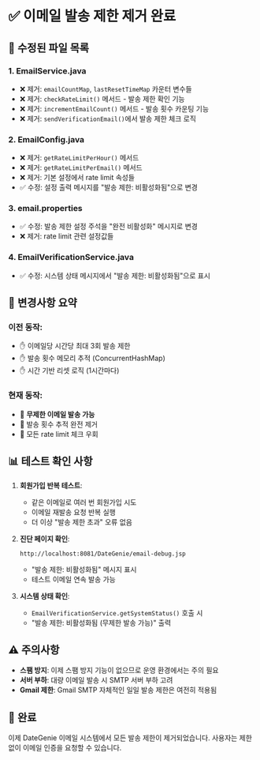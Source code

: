 # ✅ 이메일 발송 제한 제거 완료

## 📝 수정된 파일 목록

### 1. EmailService.java
- ❌ 제거: `emailCountMap`, `lastResetTimeMap` 카운터 변수들
- ❌ 제거: `checkRateLimit()` 메서드 - 발송 제한 확인 기능
- ❌ 제거: `incrementEmailCount()` 메서드 - 발송 횟수 카운팅 기능
- ❌ 제거: `sendVerificationEmail()`에서 발송 제한 체크 로직

### 2. EmailConfig.java  
- ❌ 제거: `getRateLimitPerHour()` 메서드
- ❌ 제거: `getRateLimitPerEmail()` 메서드
- ❌ 제거: 기본 설정에서 rate limit 속성들
- ✅ 수정: 설정 출력 메시지를 "발송 제한: 비활성화됨"으로 변경

### 3. email.properties
- ✅ 수정: 발송 제한 설정 주석을 "완전 비활성화" 메시지로 변경
- ❌ 제거: rate limit 관련 설정값들

### 4. EmailVerificationService.java
- ✅ 수정: 시스템 상태 메시지에서 "발송 제한: 비활성화됨"으로 표시

## 🎯 변경사항 요약

### 이전 동작:
- ✋ 이메일당 시간당 최대 3회 발송 제한
- ✋ 발송 횟수 메모리 추적 (ConcurrentHashMap)
- ✋ 시간 기반 리셋 로직 (1시간마다)

### 현재 동작:
- 🚀 **무제한 이메일 발송 가능**
- 🚀 발송 횟수 추적 완전 제거
- 🚀 모든 rate limit 체크 우회

## 📊 테스트 확인 사항

1. **회원가입 반복 테스트**:
   - 같은 이메일로 여러 번 회원가입 시도
   - 이메일 재발송 요청 반복 실행
   - 더 이상 "발송 제한 초과" 오류 없음

2. **진단 페이지 확인**:
   ```
   http://localhost:8081/DateGenie/email-debug.jsp
   ```
   - "발송 제한: 비활성화됨" 메시지 표시
   - 테스트 이메일 연속 발송 가능

3. **시스템 상태 확인**:
   - `EmailVerificationService.getSystemStatus()` 호출 시
   - "발송 제한: 비활성화됨 (무제한 발송 가능)" 출력

## ⚠️ 주의사항

- **스팸 방지**: 이제 스팸 방지 기능이 없으므로 운영 환경에서는 주의 필요
- **서버 부하**: 대량 이메일 발송 시 SMTP 서버 부하 고려
- **Gmail 제한**: Gmail SMTP 자체적인 일일 발송 제한은 여전히 적용됨

## 🎉 완료

이제 DateGenie 이메일 시스템에서 모든 발송 제한이 제거되었습니다. 
사용자는 제한 없이 이메일 인증을 요청할 수 있습니다.